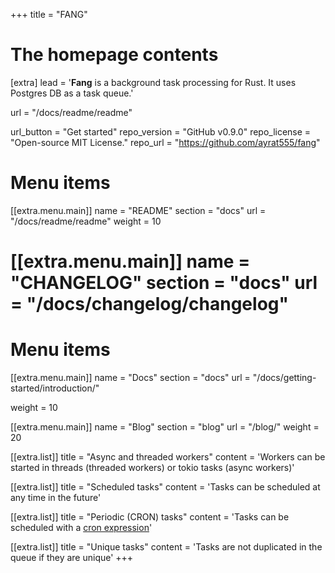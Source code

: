 +++
title = "FANG"


# The homepage contents
[extra]
lead = '<b>Fang</b> is a background task processing for Rust. It uses Postgres DB as a task queue.'

url = "/docs/readme/readme"

url_button = "Get started"
repo_version = "GitHub v0.9.0"
repo_license = "Open-source MIT License."
repo_url = "https://github.com/ayrat555/fang"

# Menu items
[[extra.menu.main]]
name = "README"
section = "docs"
url = "/docs/readme/readme"
weight = 10

[[extra.menu.main]]
name = "CHANGELOG"
section = "docs"
url = "/docs/changelog/changelog"
=======
# Menu items
[[extra.menu.main]]
name = "Docs"
section = "docs"
url = "/docs/getting-started/introduction/"

weight = 10

[[extra.menu.main]]
name = "Blog"
section = "blog"
url = "/blog/"
weight = 20

[[extra.list]]
title = "Async and threaded workers"
content = 'Workers can be started in threads (threaded workers) or tokio tasks (async workers)'

[[extra.list]]
title = "Scheduled tasks"
content = 'Tasks can be scheduled at any time in the future'

[[extra.list]]
title = "Periodic (CRON) tasks"
content = 'Tasks can be scheduled with a <a href="https://docs.oracle.com/cd/E12058_01/doc/doc.1014/e12030/cron_expressions.htm">cron expression</a>'

[[extra.list]]
title = "Unique tasks"
content = 'Tasks are not duplicated in the queue if they are unique'
+++

